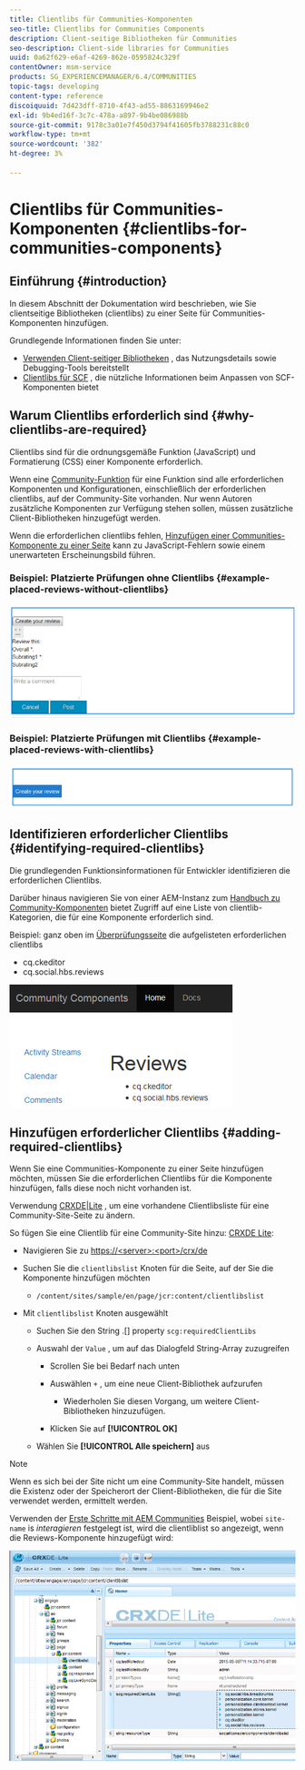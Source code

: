 ```yaml
---
title: Clientlibs für Communities-Komponenten
seo-title: Clientlibs for Communities Components
description: Client-seitige Bibliotheken für Communities
seo-description: Client-side libraries for Communities
uuid: 0a62f629-e6af-4269-862e-0595824c329f
contentOwner: msm-service
products: SG_EXPERIENCEMANAGER/6.4/COMMUNITIES
topic-tags: developing
content-type: reference
discoiquuid: 7d423dff-8710-4f43-ad55-8863169946e2
exl-id: 9b4ed16f-3c7c-478a-a897-9b4be086988b
source-git-commit: 9178c3a01e7f450d3794f41605fb3788231c88c0
workflow-type: tm+mt
source-wordcount: '382'
ht-degree: 3%

---
```


# Clientlibs für Communities-Komponenten {#clientlibs-for-communities-components}

## Einführung {#introduction}

In diesem Abschnitt der Dokumentation wird beschrieben, wie Sie clientseitige Bibliotheken (clientlibs) zu einer Seite für Communities-Komponenten hinzufügen.

Grundlegende Informationen finden Sie unter:

* [Verwenden Client-seitiger Bibliotheken](../../help/sites-developing/clientlibs.md) , das Nutzungsdetails sowie Debugging-Tools bereitstellt
* [Clientlibs für SCF](client-customize.md#clientlibs) , die nützliche Informationen beim Anpassen von SCF-Komponenten bietet

## Warum Clientlibs erforderlich sind {#why-clientlibs-are-required}

Clientlibs sind für die ordnungsgemäße Funktion (JavaScript) und Formatierung (CSS) einer Komponente erforderlich.

Wenn eine [Community-Funktion](functions.md) für eine Funktion sind alle erforderlichen Komponenten und Konfigurationen, einschließlich der erforderlichen clientlibs, auf der Community-Site vorhanden. Nur wenn Autoren zusätzliche Komponenten zur Verfügung stehen sollen, müssen zusätzliche Client-Bibliotheken hinzugefügt werden.

Wenn die erforderlichen clientlibs fehlen, [Hinzufügen einer Communities-Komponente zu einer Seite](author-communities.md) kann zu JavaScript-Fehlern sowie einem unerwarteten Erscheinungsbild führen.

### Beispiel: Platzierte Prüfungen ohne Clientlibs {#example-placed-reviews-without-clientlibs}

![chlimage_1-244](assets/chlimage_1-244.png)

### Beispiel: Platzierte Prüfungen mit Clientlibs {#example-placed-reviews-with-clientlibs}

![chlimage_1-245](assets/chlimage_1-245.png)

## Identifizieren erforderlicher Clientlibs {#identifying-required-clientlibs}

Die grundlegenden Funktionsinformationen für Entwickler identifizieren die erforderlichen Clientlibs.

Darüber hinaus navigieren Sie von einer AEM-Instanz zum [Handbuch zu Community-Komponenten](components-guide.md) bietet Zugriff auf eine Liste von clientlib-Kategorien, die für eine Komponente erforderlich sind.

Beispiel: ganz oben im [Überprüfungsseite](http://localhost:4502/content/community-components/en/reviews.html) die aufgelisteten erforderlichen clientlibs

* cq.ckeditor
* cq.social.hbs.reviews

![chlimage_1-246](assets/chlimage_1-246.png)

## Hinzufügen erforderlicher Clientlibs {#adding-required-clientlibs}

Wenn Sie eine Communities-Komponente zu einer Seite hinzufügen möchten, müssen Sie die erforderlichen Clientlibs für die Komponente hinzufügen, falls diese noch nicht vorhanden ist.

Verwendung [CRXDE|Lite](#using-crxde-lite) , um eine vorhandene Clientlibsliste für eine Community-Site-Seite zu ändern.

So fügen Sie eine Clientlib für eine Community-Site hinzu: [CRXDE Lite](../../help/sites-developing/developing-with-crxde-lite.md):

* Navigieren Sie zu [https://&lt;server>:&lt;port>/crx/de](http://localhost:4502/crx/de)
* Suchen Sie die `clientlibslist` Knoten für die Seite, auf der Sie die Komponente hinzufügen möchten

   * `/content/sites/sample/en/page/jcr:content/clientlibslist`

* Mit `clientlibslist` Knoten ausgewählt

   * Suchen Sie den String .[] property `scg:requiredClientLibs`
   * Auswahl der `Value` , um auf das Dialogfeld String-Array zuzugreifen

      * Scrollen Sie bei Bedarf nach unten
      * Auswählen `+` , um eine neue Client-Bibliothek aufzurufen

         * Wiederholen Sie diesen Vorgang, um weitere Client-Bibliotheken hinzuzufügen.
      * Klicken Sie auf **[!UICONTROL OK]**
   * Wählen Sie **[!UICONTROL Alle speichern]** aus



>[!NOTE]
>
>Wenn es sich bei der Site nicht um eine Community-Site handelt, müssen die Existenz oder der Speicherort der Client-Bibliotheken, die für die Site verwendet werden, ermittelt werden.

Verwenden der [Erste Schritte mit AEM Communities](getting-started.md) Beispiel, wobei `site-name` is *interagieren* festgelegt ist, wird die clientliblist so angezeigt, wenn die Reviews-Komponente hinzugefügt wird:

![chlimage_1-247](assets/chlimage_1-247.png)
